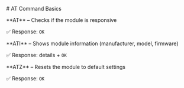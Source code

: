 \# AT Command Basics



\*\*AT\*\* – Checks if the module is responsive  

✅ Response: `OK`



\*\*ATI\*\* – Shows module information (manufacturer, model, firmware)  

✅ Response: details + `OK`



\*\*ATZ\*\* – Resets the module to default settings  

✅ Response: `OK`



